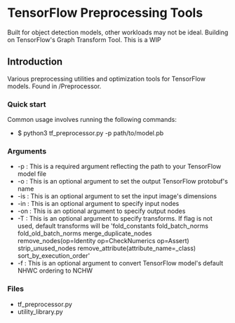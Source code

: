 # TensorFlow Preprocessing Tools #
Built for object detection models, other workloads may not be ideal. Building on TensorFlow's Graph Transform Tool. This is a WIP

## Introduction ##
Various preprocessing utilities and optimization tools for TensorFlow models. Found in /Preprocessor.

### Quick start ###
Common usage involves running the following commands:   
* $ python3 tf_preprocessor.py -p path/to/model.pb 

### Arguments ###
* -p : This is a required argument reflecting the path to your TensorFlow model file  
* -o : This is an optional argument to set the output TensorFlow protobuf's name
* -is : This is an optional argument to set the input image's dimensions
* -in : This is an optional argument to specify input nodes
* -on : This is an optional argument to specify output nodes
* -T : This is an optional argument to specify transforms. If flag is not used, default transforms will be 'fold_constants fold_batch_norms fold_old_batch_norms merge_duplicate_nodes remove_nodes(op=Identity op=CheckNumerics op=Assert) strip_unused_nodes remove_attribute(attribute_name=_class) sort_by_execution_order'
* -f : This is an optional argument to convert TensorFlow model's default NHWC ordering to NCHW 

### Files ###
- tf_preprocessor.py
- utility_library.py
